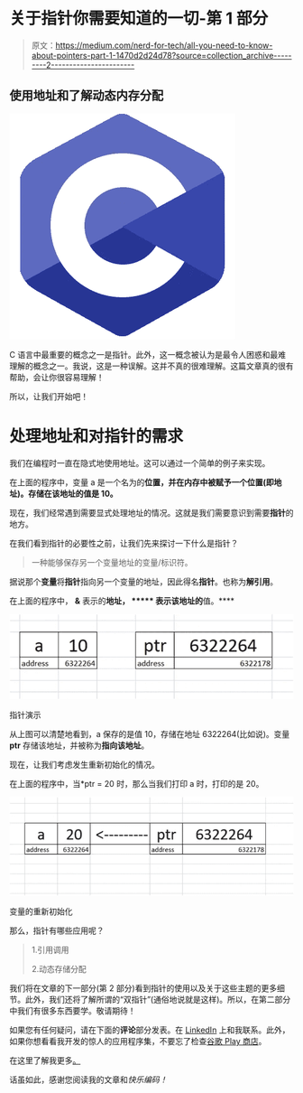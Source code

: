# 关于指针你需要知道的一切-第 1 部分

> 原文：<https://medium.com/nerd-for-tech/all-you-need-to-know-about-pointers-part-1-1470d2d24d78?source=collection_archive---------2----------------------->

## 使用地址和了解动态内存分配

![](img/8d30b90192c151245438be911576680a.png)

C 语言中最重要的概念之一是指针。此外，这一概念被认为是最令人困惑和最难理解的概念之一。我说，这是一种误解。这并不真的很难理解。这篇文章真的很有帮助，会让你很容易理解！

所以，让我们开始吧！

# 处理地址和对指针的需求

我们在编程时一直在隐式地使用地址。这可以通过一个简单的例子来实现。

在上面的程序中，变量 a 是一个名为的**位置，并在内存中被赋予一个位置(即地址)。存储在该地址的值是 10。**

现在，我们经常遇到需要显式处理地址的情况。这就是我们需要意识到需要**指针**的地方。

在我们看到指针的必要性之前，让我们先来探讨一下什么是指针？

> 一种能够保存另一个变量地址的变量/标识符。

据说那个**变量**将**指针**指向另一个变量的地址，因此得名**指针**。也称为**解引用**。

在上面的程序中， **&** 表示的**地址， ***** 表示该地址的**值。****

![](img/c12234444da60919e6bc31d04c510a63.png)

指针演示

从上图可以清楚地看到，a 保存的是值 10，存储在地址 6322264(比如说)。变量 **ptr** 存储该地址，并被称为**指向该地址**。

现在，让我们考虑发生重新初始化的情况。

在上面的程序中，当*ptr = 20 时，那么当我们打印 a 时，打印的是 20。

![](img/c01af4aa48afba517aefaf15f6ce6276.png)

变量的重新初始化

那么，指针有哪些应用呢？

> 1.引用调用
> 
> 2.动态存储分配

我们将在文章的下一部分(第 2 部分)看到指针的使用以及关于这些主题的更多细节。此外，我们还将了解所谓的“双指针”(通俗地说就是这样)。所以，在第二部分中我们有很多东西要学。敬请期待！

如果您有任何疑问，请在下面的**评论**部分发表。在 [LinkedIn](https://www.linkedin.com/in/vaidhyanathansm/) 上和我联系。此外，如果你想看看我开发的惊人的应用程序集，不要忘了检查[谷歌 Play 商店](https://play.google.com/store/apps/developer?id=Programmers+Gateway)。

在这里了解我更多[。](https://vaidhyanathansm.tech/)

话虽如此，感谢您阅读我的文章和*快乐编码！*